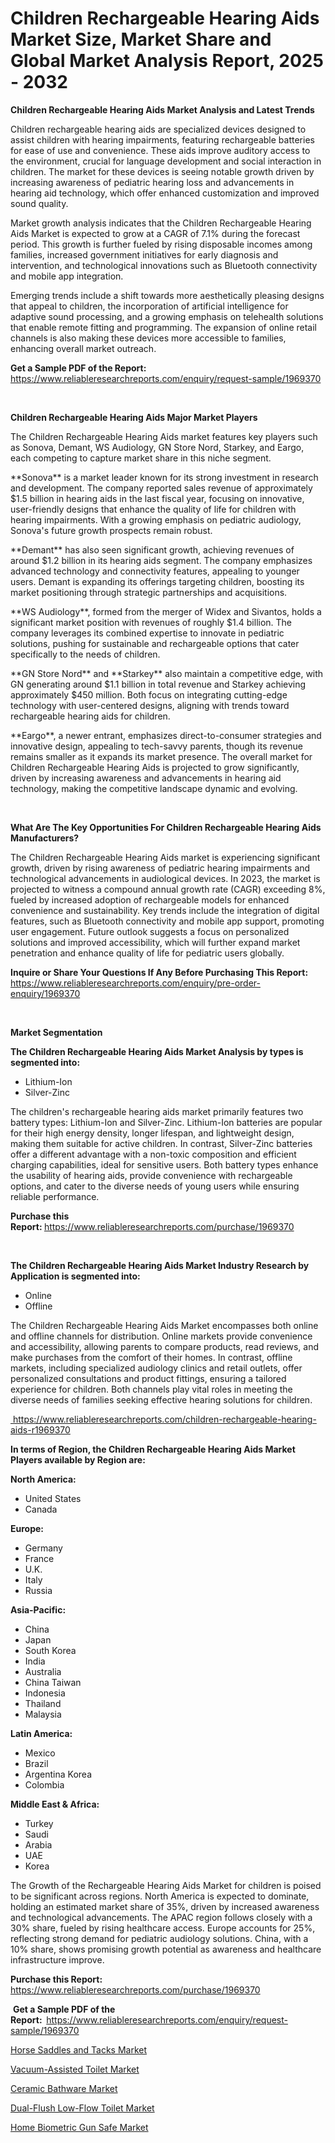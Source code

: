 <p><h1>Children Rechargeable Hearing Aids Market Size, Market Share and Global Market Analysis Report, 2025 - 2032</h1></p><p><strong>Children Rechargeable Hearing Aids Market Analysis and Latest Trends</strong></p>
<p><p>Children rechargeable hearing aids are specialized devices designed to assist children with hearing impairments, featuring rechargeable batteries for ease of use and convenience. These aids improve auditory access to the environment, crucial for language development and social interaction in children. The market for these devices is seeing notable growth driven by increasing awareness of pediatric hearing loss and advancements in hearing aid technology, which offer enhanced customization and improved sound quality.</p><p>Market growth analysis indicates that the Children Rechargeable Hearing Aids Market is expected to grow at a CAGR of 7.1% during the forecast period. This growth is further fueled by rising disposable incomes among families, increased government initiatives for early diagnosis and intervention, and technological innovations such as Bluetooth connectivity and mobile app integration. </p><p>Emerging trends include a shift towards more aesthetically pleasing designs that appeal to children, the incorporation of artificial intelligence for adaptive sound processing, and a growing emphasis on telehealth solutions that enable remote fitting and programming. The expansion of online retail channels is also making these devices more accessible to families, enhancing overall market outreach.</p></p>
<p><strong>Get a Sample PDF of the Report:&nbsp;</strong> <a href="https://www.reliableresearchreports.com/enquiry/request-sample/1969370?utm_campaign=8&utm_medium=2&utm_source=Github&utm_content=ia&utm_term=10022025&utm_id=children-rechargeable-hearing-aids">https://www.reliableresearchreports.com/enquiry/request-sample/1969370</a></p>
<p>&nbsp;</p>
<p><strong>Children Rechargeable Hearing Aids Major Market Players</strong></p>
<p><p>The Children Rechargeable Hearing Aids market features key players such as Sonova, Demant, WS Audiology, GN Store Nord, Starkey, and Eargo, each competing to capture market share in this niche segment. </p><p>**Sonova** is a market leader known for its strong investment in research and development. The company reported sales revenue of approximately $1.5 billion in hearing aids in the last fiscal year, focusing on innovative, user-friendly designs that enhance the quality of life for children with hearing impairments. With a growing emphasis on pediatric audiology, Sonova's future growth prospects remain robust.</p><p>**Demant** has also seen significant growth, achieving revenues of around $1.2 billion in its hearing aids segment. The company emphasizes advanced technology and connectivity features, appealing to younger users. Demant is expanding its offerings targeting children, boosting its market positioning through strategic partnerships and acquisitions.</p><p>**WS Audiology**, formed from the merger of Widex and Sivantos, holds a significant market position with revenues of roughly $1.4 billion. The company leverages its combined expertise to innovate in pediatric solutions, pushing for sustainable and rechargeable options that cater specifically to the needs of children.</p><p>**GN Store Nord** and **Starkey** also maintain a competitive edge, with GN generating around $1.1 billion in total revenue and Starkey achieving approximately $450 million. Both focus on integrating cutting-edge technology with user-centered designs, aligning with trends toward rechargeable hearing aids for children.</p><p>**Eargo**, a newer entrant, emphasizes direct-to-consumer strategies and innovative design, appealing to tech-savvy parents, though its revenue remains smaller as it expands its market presence. The overall market for Children Rechargeable Hearing Aids is projected to grow significantly, driven by increasing awareness and advancements in hearing aid technology, making the competitive landscape dynamic and evolving.</p></p>
<p>&nbsp;</p>
<p><strong>What Are The Key Opportunities For Children Rechargeable Hearing Aids Manufacturers?</strong></p>
<p><p>The Children Rechargeable Hearing Aids market is experiencing significant growth, driven by rising awareness of pediatric hearing impairments and technological advancements in audiological devices. In 2023, the market is projected to witness a compound annual growth rate (CAGR) exceeding 8%, fueled by increased adoption of rechargeable models for enhanced convenience and sustainability. Key trends include the integration of digital features, such as Bluetooth connectivity and mobile app support, promoting user engagement. Future outlook suggests a focus on personalized solutions and improved accessibility, which will further expand market penetration and enhance quality of life for pediatric users globally.</p></p>
<p><strong>Inquire or Share Your Questions If Any Before Purchasing This Report:</strong> <a href="https://www.reliableresearchreports.com/enquiry/pre-order-enquiry/1969370?utm_campaign=8&utm_medium=2&utm_source=Github&utm_content=ia&utm_term=10022025&utm_id=children-rechargeable-hearing-aids">https://www.reliableresearchreports.com/enquiry/pre-order-enquiry/1969370</a></p>
<p>&nbsp;</p>
<p><strong>Market Segmentation</strong></p>
<p><strong>The Children Rechargeable Hearing Aids Market Analysis by types is segmented into:</strong></p>
<p><ul><li>Lithium-Ion</li><li>Silver-Zinc</li></ul></p>
<p><p>The children's rechargeable hearing aids market primarily features two battery types: Lithium-Ion and Silver-Zinc. Lithium-Ion batteries are popular for their high energy density, longer lifespan, and lightweight design, making them suitable for active children. In contrast, Silver-Zinc batteries offer a different advantage with a non-toxic composition and efficient charging capabilities, ideal for sensitive users. Both battery types enhance the usability of hearing aids, provide convenience with rechargeable options, and cater to the diverse needs of young users while ensuring reliable performance.</p></p>
<p><strong>Purchase this Report:&nbsp;</strong><a href="https://www.reliableresearchreports.com/purchase/1969370?utm_campaign=8&utm_medium=2&utm_source=Github&utm_content=ia&utm_term=10022025&utm_id=children-rechargeable-hearing-aids">https://www.reliableresearchreports.com/purchase/1969370</a></p>
<p>&nbsp;</p>
<p><strong>The Children Rechargeable Hearing Aids Market Industry Research by Application is segmented into:</strong></p>
<p><ul><li>Online</li><li>Offline</li></ul></p>
<p><p>The Children Rechargeable Hearing Aids Market encompasses both online and offline channels for distribution. Online markets provide convenience and accessibility, allowing parents to compare products, read reviews, and make purchases from the comfort of their homes. In contrast, offline markets, including specialized audiology clinics and retail outlets, offer personalized consultations and product fittings, ensuring a tailored experience for children. Both channels play vital roles in meeting the diverse needs of families seeking effective hearing solutions for children.</p></p>
<p><a href="https://www.reliableresearchreports.com/children-rechargeable-hearing-aids-r1969370?utm_campaign=8&utm_medium=2&utm_source=Github&utm_content=ia&utm_term=10022025&utm_id=children-rechargeable-hearing-aids">&nbsp;https://www.reliableresearchreports.com/children-rechargeable-hearing-aids-r1969370</a></p>
<p><strong>In terms of Region, the Children Rechargeable Hearing Aids Market Players available by Region are:</strong></p>
<p>
    <p> <strong> North America: </strong>
        <ul>
            <li>United States</li>
            <li>Canada</li>
        </ul>
        </p> 
    <p> <strong> Europe: </strong>
        <ul>
            <li>Germany</li>
            <li>France</li>
            <li>U.K.</li>
            <li>Italy</li>
            <li>Russia</li>
        </ul>
        </p> 
    <p> <strong> Asia-Pacific: </strong>
        <ul>
            <li>China</li>
            <li>Japan</li>
            <li>South Korea</li>
            <li>India</li>
            <li>Australia</li>
            <li>China Taiwan</li>
            <li>Indonesia</li>
            <li>Thailand</li>
            <li>Malaysia</li>
        </ul>
        </p> 
    <p> <strong> Latin America: </strong>
        <ul>
            <li>Mexico</li>
            <li>Brazil</li>
            <li>Argentina Korea</li>
            <li>Colombia</li>
        </ul>
        </p> 
    <p> <strong> Middle East & Africa: </strong>
        <ul>
            <li>Turkey</li>
            <li>Saudi</li>
            <li>Arabia</li>
            <li>UAE</li>
            <li>Korea</li>
        </ul>
    </p>
    </p>
<p><p>The Growth of the Rechargeable Hearing Aids Market for children is poised to be significant across regions. North America is expected to dominate, holding an estimated market share of 35%, driven by increased awareness and technological advancements. The APAC region follows closely with a 30% share, fueled by rising healthcare access. Europe accounts for 25%, reflecting strong demand for pediatric audiology solutions. China, with a 10% share, shows promising growth potential as awareness and healthcare infrastructure improve.</p></p>
<p><strong>Purchase this Report: </strong><a href="https://www.reliableresearchreports.com/purchase/1969370?utm_campaign=8&utm_medium=2&utm_source=Github&utm_content=ia&utm_term=10022025&utm_id=children-rechargeable-hearing-aids">https://www.reliableresearchreports.com/purchase/1969370</a></p>
<p>&nbsp;<strong>Get a Sample PDF of the Report:&nbsp;&nbsp;</strong><a href="https://www.reliableresearchreports.com/enquiry/request-sample/1969370?utm_campaign=8&utm_medium=2&utm_source=Github&utm_content=ia&utm_term=10022025&utm_id=children-rechargeable-hearing-aids">https://www.reliableresearchreports.com/enquiry/request-sample/1969370</a></p>
<p><strong></strong></p>
<p><p><a href="https://github.com/ezahdyre/Market-Research-Report-List-1/blob/main/horse-saddles-and-tacks-market.md?utm_campaign=8&utm_medium=2&utm_source=Github&utm_content=ia&utm_term=10022025&utm_id=children-rechargeable-hearing-aids">Horse Saddles and Tacks Market</a></p><p><a href="https://github.com/tshumaalzlam0/Market-Research-Report-List-1/blob/main/vacuum-assisted-toilet-market.md?utm_campaign=8&utm_medium=2&utm_source=Github&utm_content=ia&utm_term=10022025&utm_id=children-rechargeable-hearing-aids">Vacuum-Assisted Toilet Market</a></p><p><a href="https://github.com/verikaahova/Market-Research-Report-List-1/blob/main/ceramic-bathware-market.md?utm_campaign=8&utm_medium=2&utm_source=Github&utm_content=ia&utm_term=10022025&utm_id=children-rechargeable-hearing-aids">Ceramic Bathware Market</a></p><p><a href="https://github.com/tashiafun920/Market-Research-Report-List-1/blob/main/dual-flush-low-flow-toilet-market.md?utm_campaign=8&utm_medium=2&utm_source=Github&utm_content=ia&utm_term=10022025&utm_id=children-rechargeable-hearing-aids">Dual-Flush Low-Flow Toilet Market</a></p><p><a href="https://github.com/dingharhouma/Market-Research-Report-List-1/blob/main/home-biometric-gun-safe-market.md?utm_campaign=8&utm_medium=2&utm_source=Github&utm_content=ia&utm_term=10022025&utm_id=children-rechargeable-hearing-aids">Home Biometric Gun Safe Market</a></p></p>